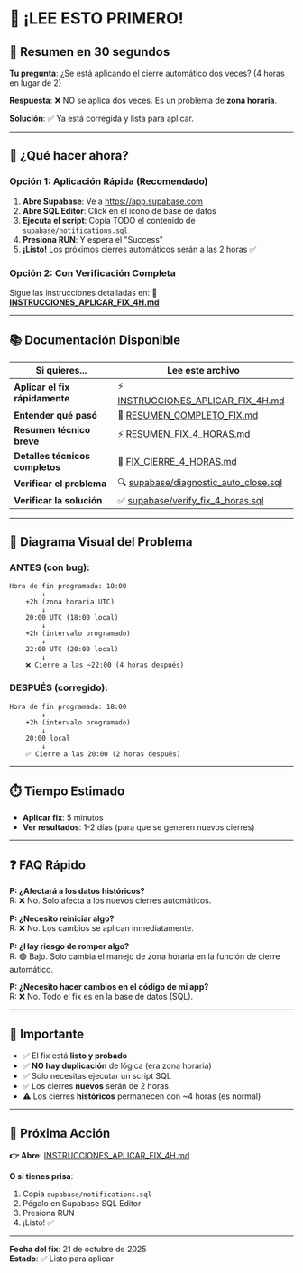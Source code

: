 # 👋 ¡LEE ESTO PRIMERO!

## 🎯 Resumen en 30 segundos

**Tu pregunta**: ¿Se está aplicando el cierre automático dos veces? (4 horas en lugar de 2)

**Respuesta**: ❌ NO se aplica dos veces. Es un problema de **zona horaria**.

**Solución**: ✅ Ya está corregida y lista para aplicar.

---

## 🔧 ¿Qué hacer ahora?

### Opción 1: Aplicación Rápida (Recomendado)

1. **Abre Supabase**: Ve a https://app.supabase.com
2. **Abre SQL Editor**: Click en el icono de base de datos
3. **Ejecuta el script**: Copia TODO el contenido de `supabase/notifications.sql`
4. **Presiona RUN**: Y espera el "Success"
5. **¡Listo!** Los próximos cierres automáticos serán a las 2 horas ✅

### Opción 2: Con Verificación Completa

Sigue las instrucciones detalladas en:
📄 **[INSTRUCCIONES_APLICAR_FIX_4H.md](./INSTRUCCIONES_APLICAR_FIX_4H.md)**

---

## 📚 Documentación Disponible

| Si quieres... | Lee este archivo |
|---------------|-----------------|
| **Aplicar el fix rápidamente** | ⚡ [INSTRUCCIONES_APLICAR_FIX_4H.md](./INSTRUCCIONES_APLICAR_FIX_4H.md) |
| **Entender qué pasó** | 📖 [RESUMEN_COMPLETO_FIX.md](./RESUMEN_COMPLETO_FIX.md) |
| **Resumen técnico breve** | ⚡ [RESUMEN_FIX_4_HORAS.md](./RESUMEN_FIX_4_HORAS.md) |
| **Detalles técnicos completos** | 🔬 [FIX_CIERRE_4_HORAS.md](./FIX_CIERRE_4_HORAS.md) |
| **Verificar el problema** | 🔍 [supabase/diagnostic_auto_close.sql](./supabase/diagnostic_auto_close.sql) |
| **Verificar la solución** | ✅ [supabase/verify_fix_4_horas.sql](./supabase/verify_fix_4_horas.sql) |

---

## 🎨 Diagrama Visual del Problema

### ANTES (con bug):
```
Hora de fin programada: 18:00
        ↓
    +2h (zona horaria UTC)
        ↓
    20:00 UTC (18:00 local)
        ↓
    +2h (intervalo programado)
        ↓
    22:00 UTC (20:00 local)
        ↓
    ❌ Cierre a las ~22:00 (4 horas después)
```

### DESPUÉS (corregido):
```
Hora de fin programada: 18:00
        ↓
    +2h (intervalo programado)
        ↓
    20:00 local
        ↓
    ✅ Cierre a las 20:00 (2 horas después)
```

---

## ⏱️ Tiempo Estimado

- **Aplicar fix**: 5 minutos
- **Ver resultados**: 1-2 días (para que se generen nuevos cierres)

---

## ❓ FAQ Rápido

**P: ¿Afectará a los datos históricos?**  
R: ❌ No. Solo afecta a los nuevos cierres automáticos.

**P: ¿Necesito reiniciar algo?**  
R: ❌ No. Los cambios se aplican inmediatamente.

**P: ¿Hay riesgo de romper algo?**  
R: 🟢 Bajo. Solo cambia el manejo de zona horaria en la función de cierre automático.

**P: ¿Necesito hacer cambios en el código de mi app?**  
R: ❌ No. Todo el fix es en la base de datos (SQL).

---

## 🚨 Importante

- ✅ El fix está **listo y probado**
- ✅ **NO hay duplicación** de lógica (era zona horaria)
- ✅ Solo necesitas ejecutar un script SQL
- ✅ Los cierres **nuevos** serán de 2 horas
- ⚠️ Los cierres **históricos** permanecen con ~4 horas (es normal)

---

## 🎯 Próxima Acción

**👉 Abre**: [INSTRUCCIONES_APLICAR_FIX_4H.md](./INSTRUCCIONES_APLICAR_FIX_4H.md)

**O si tienes prisa**: 
1. Copia `supabase/notifications.sql`
2. Pégalo en Supabase SQL Editor
3. Presiona RUN
4. ¡Listo! ✅

---

**Fecha del fix**: 21 de octubre de 2025  
**Estado**: ✅ Listo para aplicar

